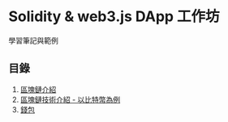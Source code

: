 # Solidity & web3.js DApp 工作坊

學習筆記與範例

## 目錄

1. [區塊鏈介紹](./intro.md)
2. [區塊鏈技術介紹 - 以比特幣為例](./intro-technology.md)
3. [錢包](./wallet.md)
